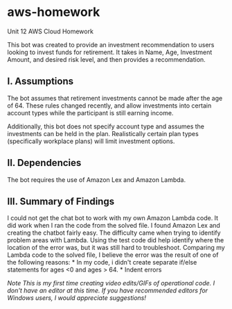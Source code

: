 # aws-homework
Unit 12  AWS Cloud Homework

This bot was created to provide an investment recommendation to users looking to invest funds for retirement. It takes in Name, Age, Investment Amount, and desired risk level, and then provides a recommendation.

## I. Assumptions
The bot assumes that retirement investments cannot be made after the age of 64. These rules changed recently, and allow investments into certain account types while the participant is still earning income.

Additionally, this bot does not specify account type and assumes the investments can be held in the plan. Realistically certain plan types (specifically workplace plans) will limit investment options.

## II. Dependencies
The bot requires the use of Amazon Lex and Amazon Lambda.

## III. Summary of Findings
I could not get the chat bot to work with my own Amazon Lambda code. It did work when I ran the code from the solved file. I found Amazon Lex and creating the chatbot fairly easy. The difficulty came when trying to identify problem areas with Lambda. Using the test code did help identify where the location of the error was, but it was still hard to troubleshoot. Comparing my Lambda code to the solved file, I believe the error was the result of one of the following reasons:
    * In my code, i didn't create separate if/else statements for ages <0 and ages > 64.
    * Indent errors

*Note This is my first time creating video edits/GIFs of operational code. I don't have an editor at this time. If you have recommended editors for Windows users, I would appreciate suggestions!*

